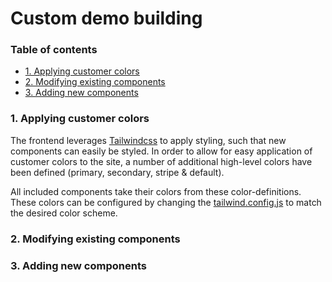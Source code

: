 # Custom demo building <!-- omit in toc -->

### Table of contents <!-- omit in toc -->
- [1. Applying customer colors](#1-applying-customer-colors)
- [2. Modifying existing components](#2-modifying-existing-components)
- [3. Adding new components](#3-adding-new-components)


### 1. Applying customer colors
The frontend leverages [Tailwindcss](https://tailwindcss.com/) to apply styling, such that new components can easily be styled. In order to allow for easy application of customer colors to the site, a number of additional high-level colors have been defined (primary, secondary, stripe & default).

All included components take their colors from these color-definitions. These colors can be configured by changing the [tailwind.config.js](../apps/frontend/tailwind.config.js) to match the desired color scheme.

### 2. Modifying existing components

### 3. Adding new components
